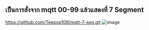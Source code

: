## เป็นการสั่งจาก mqtt 00-99 แล้วแสดงที่ 7 Segment
https://github.com/Teepop109/mqtt-7-seg.git
![image](https://github.com/user-attachments/assets/c933800c-8fa6-4456-b67b-43e6e4cbb704)
